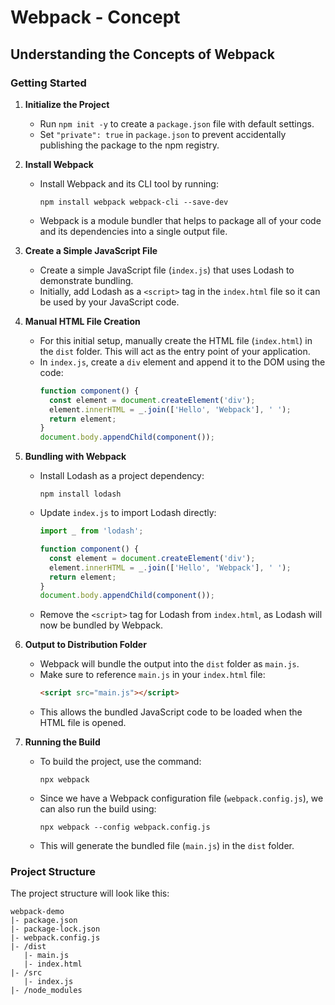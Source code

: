 # **Webpack - Concept**

## **Understanding the Concepts of Webpack**

### **Getting Started**

1. **Initialize the Project**

   - Run `npm init -y` to create a `package.json` file with default settings.
   - Set `"private": true` in `package.json` to prevent accidentally publishing the package to the npm registry.

2. **Install Webpack**

   - Install Webpack and its CLI tool by running: 
     ```
     npm install webpack webpack-cli --save-dev
     ```
   - Webpack is a module bundler that helps to package all of your code and its dependencies into a single output file.

3. **Create a Simple JavaScript File**

   - Create a simple JavaScript file (`index.js`) that uses Lodash to demonstrate bundling.
   - Initially, add Lodash as a `<script>` tag in the `index.html` file so it can be used by your JavaScript code.

4. **Manual HTML File Creation**

   - For this initial setup, manually create the HTML file (`index.html`) in the `dist` folder. This will act as the entry point of your application.
   - In `index.js`, create a `div` element and append it to the DOM using the code:
     ```js
     function component() {
       const element = document.createElement('div');
       element.innerHTML = _.join(['Hello', 'Webpack'], ' ');
       return element;
     }
     document.body.appendChild(component());
     ```

5. **Bundling with Webpack**

   - Install Lodash as a project dependency:
     ```
     npm install lodash
     ```
   - Update `index.js` to import Lodash directly:
     ```js
     import _ from 'lodash';

     function component() {
       const element = document.createElement('div');
       element.innerHTML = _.join(['Hello', 'Webpack'], ' ');
       return element;
     }
     document.body.appendChild(component());
     ```
   - Remove the `<script>` tag for Lodash from `index.html`, as Lodash will now be bundled by Webpack.

6. **Output to Distribution Folder**

   - Webpack will bundle the output into the `dist` folder as `main.js`.
   - Make sure to reference `main.js` in your `index.html` file:
     ```html
     <script src="main.js"></script>
     ```
   - This allows the bundled JavaScript code to be loaded when the HTML file is opened.

7. **Running the Build**

   - To build the project, use the command:
     ```
     npx webpack
     ```
   - Since we have a Webpack configuration file (`webpack.config.js`), we can also run the build using:
     ```
     npx webpack --config webpack.config.js
     ```

   - This will generate the bundled file (`main.js`) in the `dist` folder.

### **Project Structure**

The project structure will look like this:

```
webpack-demo
|- package.json
|- package-lock.json
|- webpack.config.js
|- /dist
   |- main.js
   |- index.html
|- /src
   |- index.js
|- /node_modules
```

